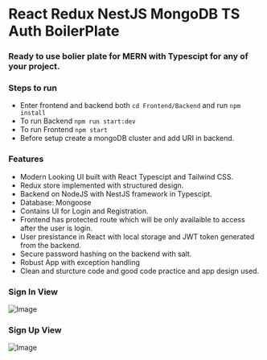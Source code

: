 # React Redux NestJS MongoDB TS Auth BoilerPlate
### Ready to use bolier plate for MERN with Typescipt for any of your project.

### Steps to run 
- Enter frontend and backend both `cd Frontend/Backend` and run `npm install`
- To run Backend `npm run start:dev`
- To run Frontend `npm start`
- Before setup create a mongoDB cluster and add URI in backend.

### Features
- Modern Looking UI built with React Typescipt and Tailwind CSS.
- Redux store implemented with structured design.
- Backend on NodeJS with NestJS framework in Typescipt.
- Database: Mongoose
- Contains UI for Login and Registration.
- Frontend has protected route which will be only availaible to access after the user is login.
- User presistance in React with local storage and JWT token generated from the backend.
- Secure password hashing on the backend with salt.
- Robust App with exception handling 
- Clean and sturcture code and good code practice and app design used. 

### Sign In View
![Image](https://github.com/pratik-codes/React-Redux-NestJS-MongoDB-TS-Auth-BoilerPlate/blob/main/screenshots/signin.jpeg)

### Sign Up View
![Image](https://github.com/pratik-codes/React-Redux-NestJS-MongoDB-TS-Auth-BoilerPlate/blob/main/screenshots/Signup.jpeg)
